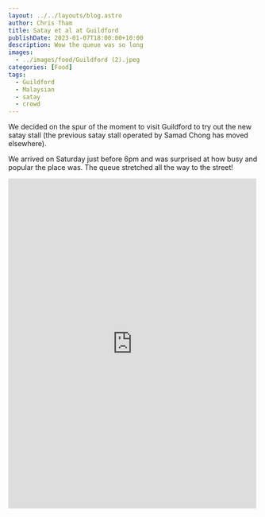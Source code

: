 ```yaml
---
layout: ../../layouts/blog.astro
author: Chris Tham
title: Satay et al at Guildford
publishDate: 2023-01-07T18:00:00+10:00
description: Wow the queue was so long
images:
  - ../images/food/Guildford (2).jpeg
categories: [Food]
tags:
  - Guildford
  - Malaysian
  - satay
  - crowd
---
```


We decided on the spur of the moment to visit Guildford to try out the new
satay stall (the previous satay stall operated by Samad Chong has moved elsewhere).

We arrived on Saturday just before 6pm and was surprised at how busy and popular
the place was. The queue stretched all the way to the street!

<iframe src="https://www.facebook.com/plugins/post.php?href=https%3A%2F%2Fwww.facebook.com%2Fchris1.tham%2Fposts%2Fpfbid0339URn9WenoUJZ5Eug2kt7odmMFQDkP7eSgipbm313JWgE77BoVKg4D6EHyHMzqbol&show_text=true&width=500" width="500" height="665" style="border:none;overflow:hidden" scrolling="no" frameborder="0" allowfullscreen="true" allow="autoplay; clipboard-write; encrypted-media; picture-in-picture; web-share"></iframe>
